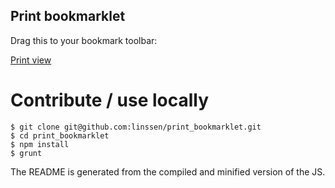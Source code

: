 Print bookmarklet
----------------------------------------------------------------------

Drag this to your bookmark toolbar:

<a href='javascript:!function(a){var b=a.getElementsByTagName("link"),c="",d=0,e=b.length;for(d;e>d;d++)s=b[d],c=s.getAttribute("media"),s.setAttribute("media","print"===c||"all"===c?"screen":"print")}(document);'>Print view</a>

Contribute / use locally
======================================================================

    $ git clone git@github.com:linssen/print_bookmarklet.git
    $ cd print_bookmarklet
    $ npm install
    $ grunt

The README is generated from the compiled and minified version of the JS.
